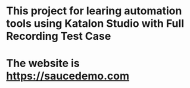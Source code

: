 # This project for learing automation tools using Katalon Studio with Full Recording Test Case
# The website is https://saucedemo.com
